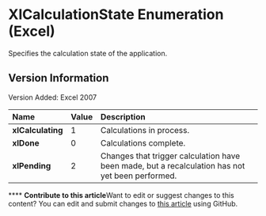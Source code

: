 
# XlCalculationState Enumeration (Excel)

Specifies the calculation state of the application.


## Version Information

Version Added: Excel 2007 



|**Name**|**Value**|**Description**|
|:-----|:-----|:-----|
| **xlCalculating**|1|Calculations in process.|
| **xlDone**|0|Calculations complete.|
| **xlPending**|2|Changes that trigger calculation have been made, but a recalculation has not yet been performed.|

****   **Contribute to this article**Want to edit or suggest changes to this content? You can edit and submit changes to  [this article](https://github.com/jhershey00/VBA_Excel_Test/OpenXMLCon/articles/b0c7a454-e78f-17cc-4e5c-f7742a9857f6.md) using GitHub.

